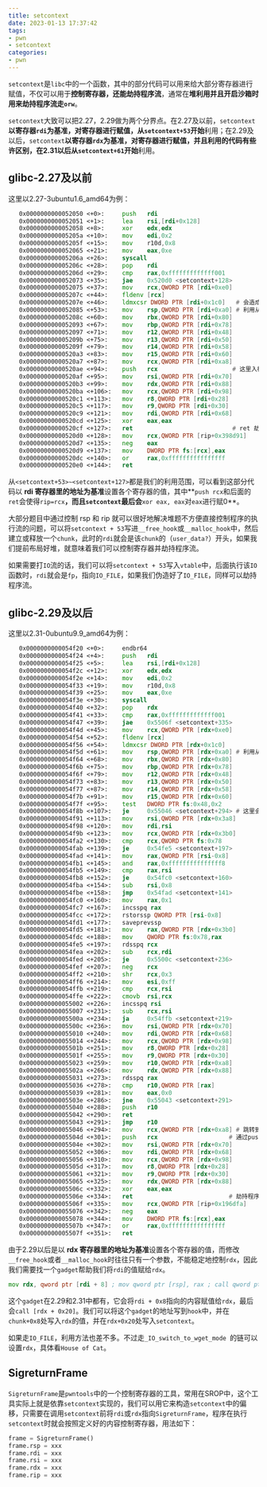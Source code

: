 ```yaml
---
title: setcontext
date: 2023-01-13 17:37:42
tags: 
- pwn
- setcontext
categories:
- pwn
---
```


`setcontext`是`libc`中的一个函数，其中的部分代码可以用来给大部分寄存器进行赋值，不仅可以用于**控制寄存器，还能劫持程序流**，通常在**堆利用并且开启沙箱时用来劫持程序流走`orw`**。

<!--more-->

`setcontext`大致可以把2.27，2.29做为两个分界点。在2.27及以前，`setcontext`**以寄存器`rdi`为基准，对寄存器进行赋值，从`setcontext+53`开始**利用；在2.29及以后，`setcontext`**以寄存器`rdx`为基准，对寄存器进行赋值，并且利用的代码有些许区别，在2.31以后从`setcontext+61`开始**利用。

## glibc-2.27及以前

这里以2.27-3ubuntu1.6_amd64为例：

```asm
   0x0000000000052050 <+0>:		push   rdi
   0x0000000000052051 <+1>:		lea    rsi,[rdi+0x128]
   0x0000000000052058 <+8>:		xor    edx,edx
   0x000000000005205a <+10>:	mov    edi,0x2
   0x000000000005205f <+15>:	mov    r10d,0x8
   0x0000000000052065 <+21>:	mov    eax,0xe
   0x000000000005206a <+26>:	syscall 
   0x000000000005206c <+28>:	pop    rdi
   0x000000000005206d <+29>:	cmp    rax,0xfffffffffffff001
   0x0000000000052073 <+35>:	jae    0x520d0 <setcontext+128>
   0x0000000000052075 <+37>:	mov    rcx,QWORD PTR [rdi+0xe0]
   0x000000000005207c <+44>:	fldenv [rcx]
   0x000000000005207e <+46>:	ldmxcsr DWORD PTR [rdi+0x1c0]   # 会造成程序执行时直接 crash
   0x0000000000052085 <+53>:	mov    rsp,QWORD PTR [rdi+0xa0] # 利用从这里开始
   0x000000000005208c <+60>:	mov    rbx,QWORD PTR [rdi+0x80]
   0x0000000000052093 <+67>:	mov    rbp,QWORD PTR [rdi+0x78]
   0x0000000000052097 <+71>:	mov    r12,QWORD PTR [rdi+0x48]
   0x000000000005209b <+75>:	mov    r13,QWORD PTR [rdi+0x50]
   0x000000000005209f <+79>:	mov    r14,QWORD PTR [rdi+0x58]
   0x00000000000520a3 <+83>:	mov    r15,QWORD PTR [rdi+0x60]
   0x00000000000520a7 <+87>:	mov    rcx,QWORD PTR [rdi+0xa8]	
   0x00000000000520ae <+94>:	push   rcx 					   # 这里入栈后ret会ret到该地址
   0x00000000000520af <+95>:	mov    rsi,QWORD PTR [rdi+0x70]
   0x00000000000520b3 <+99>:	mov    rdx,QWORD PTR [rdi+0x88]
   0x00000000000520ba <+106>:	mov    rcx,QWORD PTR [rdi+0x98]
   0x00000000000520c1 <+113>:	mov    r8,QWORD PTR [rdi+0x28]
   0x00000000000520c5 <+117>:	mov    r9,QWORD PTR [rdi+0x30]
   0x00000000000520c9 <+121>:	mov    rdi,QWORD PTR [rdi+0x68]
   0x00000000000520cd <+125>:	xor    eax,eax
   0x00000000000520cf <+127>:	ret    						   # ret 劫持程序流
   0x00000000000520d0 <+128>:	mov    rcx,QWORD PTR [rip+0x398d91]        # 0x3eae68
   0x00000000000520d7 <+135>:	neg    eax
   0x00000000000520d9 <+137>:	mov    DWORD PTR fs:[rcx],eax
   0x00000000000520dc <+140>:	or     rax,0xffffffffffffffff
   0x00000000000520e0 <+144>:	ret 
```

从`<setcontext+53>~<setcontext+127>`都是我们的利用范围，可以看到这部分代码以 **rdi 寄存器里的地址为基准**设置各个寄存器的值，其中**`push rcx`和后面的`ret`会使得`rip=rcx`**，而且`setcontext`最后会**`xor eax, eax`对`eax`进行赋0**。

大部分题目中通过控制 rsp 和 rip 就可以很好地解决堆题不方便直接控制程序的执行流的问题，可以将`setcontext + 53`写进`__free_hook`或`__malloc_hook`中，然后建立或释放一个`chunk`，此时的`rdi`就会是该`chunk`的（`user_data?`）开头，如果我们提前布局好堆，就意味着我们可以控制寄存器并劫持程序流。

如果需要打`IO`流的话，我们可以将`setcontext + 53`写入`vtable`中，后面执行该`IO`函数时，`rdi`就会是`fp`，指向`IO_FILE`，如果我们伪造好了`IO_FILE`，同样可以劫持程序流。

## glibc-2.29及以后

这里以2.31-0ubuntu9.9_amd64为例：

```asm
   0x0000000000054f20 <+0>:		endbr64 
   0x0000000000054f24 <+4>:		push   rdi
   0x0000000000054f25 <+5>:		lea    rsi,[rdi+0x128]
   0x0000000000054f2c <+12>:	xor    edx,edx
   0x0000000000054f2e <+14>:	mov    edi,0x2
   0x0000000000054f33 <+19>:	mov    r10d,0x8
   0x0000000000054f39 <+25>:	mov    eax,0xe
   0x0000000000054f3e <+30>:	syscall 
   0x0000000000054f40 <+32>:	pop    rdx
   0x0000000000054f41 <+33>:	cmp    rax,0xfffffffffffff001
   0x0000000000054f47 <+39>:	jae    0x5506f <setcontext+335>
   0x0000000000054f4d <+45>:	mov    rcx,QWORD PTR [rdx+0xe0]
   0x0000000000054f54 <+52>:	fldenv [rcx]
   0x0000000000054f56 <+54>:	ldmxcsr DWORD PTR [rdx+0x1c0]
   0x0000000000054f5d <+61>:	mov    rsp,QWORD PTR [rdx+0xa0] # 利用从这里开始
   0x0000000000054f64 <+68>:	mov    rbx,QWORD PTR [rdx+0x80]
   0x0000000000054f6b <+75>:	mov    rbp,QWORD PTR [rdx+0x78]
   0x0000000000054f6f <+79>:	mov    r12,QWORD PTR [rdx+0x48]
   0x0000000000054f73 <+83>:	mov    r13,QWORD PTR [rdx+0x50]
   0x0000000000054f77 <+87>:	mov    r14,QWORD PTR [rdx+0x58]
   0x0000000000054f7b <+91>:	mov    r15,QWORD PTR [rdx+0x60]
   0x0000000000054f7f <+95>:	test   DWORD PTR fs:0x48,0x2
   0x0000000000054f8b <+107>:	je     0x55046 <setcontext+294> # 这里会跳转走
   0x0000000000054f91 <+113>:	mov    rsi,QWORD PTR [rdx+0x3a8]
   0x0000000000054f98 <+120>:	mov    rdi,rsi
   0x0000000000054f9b <+123>:	mov    rcx,QWORD PTR [rdx+0x3b0]
   0x0000000000054fa2 <+130>:	cmp    rcx,QWORD PTR fs:0x78
   0x0000000000054fab <+139>:	je     0x54fe5 <setcontext+197>
   0x0000000000054fad <+141>:	mov    rax,QWORD PTR [rsi-0x8]
   0x0000000000054fb1 <+145>:	and    rax,0xfffffffffffffff8
   0x0000000000054fb5 <+149>:	cmp    rax,rsi
   0x0000000000054fb8 <+152>:	je     0x54fc0 <setcontext+160>
   0x0000000000054fba <+154>:	sub    rsi,0x8
   0x0000000000054fbe <+158>:	jmp    0x54fad <setcontext+141>
   0x0000000000054fc0 <+160>:	mov    rax,0x1
   0x0000000000054fc7 <+167>:	incsspq rax
   0x0000000000054fcc <+172>:	rstorssp QWORD PTR [rsi-0x8]
   0x0000000000054fd1 <+177>:	saveprevssp 
   0x0000000000054fd5 <+181>:	mov    rax,QWORD PTR [rdx+0x3b0]
   0x0000000000054fdc <+188>:	mov    QWORD PTR fs:0x78,rax
   0x0000000000054fe5 <+197>:	rdsspq rcx
   0x0000000000054fea <+202>:	sub    rcx,rdi
   0x0000000000054fed <+205>:	je     0x5500c <setcontext+236>
   0x0000000000054fef <+207>:	neg    rcx
   0x0000000000054ff2 <+210>:	shr    rcx,0x3
   0x0000000000054ff6 <+214>:	mov    esi,0xff
   0x0000000000054ffb <+219>:	cmp    rcx,rsi
   0x0000000000054ffe <+222>:	cmovb  rsi,rcx
   0x0000000000055002 <+226>:	incsspq rsi
   0x0000000000055007 <+231>:	sub    rcx,rsi
   0x000000000005500a <+234>:	ja     0x54ffb <setcontext+219>
   0x000000000005500c <+236>:	mov    rsi,QWORD PTR [rdx+0x70]
   0x0000000000055010 <+240>:	mov    rdi,QWORD PTR [rdx+0x68]
   0x0000000000055014 <+244>:	mov    rcx,QWORD PTR [rdx+0x98]
   0x000000000005501b <+251>:	mov    r8,QWORD PTR [rdx+0x28]
   0x000000000005501f <+255>:	mov    r9,QWORD PTR [rdx+0x30]
   0x0000000000055023 <+259>:	mov    r10,QWORD PTR [rdx+0xa8]
   0x000000000005502a <+266>:	mov    rdx,QWORD PTR [rdx+0x88]
   0x0000000000055031 <+273>:	rdsspq rax
   0x0000000000055036 <+278>:	cmp    r10,QWORD PTR [rax]
   0x0000000000055039 <+281>:	mov    eax,0x0
   0x000000000005503e <+286>:	jne    0x55043 <setcontext+291>
   0x0000000000055040 <+288>:	push   r10
   0x0000000000055042 <+290>:	ret    
   0x0000000000055043 <+291>:	jmp    r10
   0x0000000000055046 <+294>:	mov    rcx,QWORD PTR [rdx+0xa8] # 跳转到这里继续
   0x000000000005504d <+301>:	push   rcx					  # 通过push rcx控制rip
   0x000000000005504e <+302>:	mov    rsi,QWORD PTR [rdx+0x70]
   0x0000000000055052 <+306>:	mov    rdi,QWORD PTR [rdx+0x68]
   0x0000000000055056 <+310>:	mov    rcx,QWORD PTR [rdx+0x98]
   0x000000000005505d <+317>:	mov    r8,QWORD PTR [rdx+0x28]
   0x0000000000055061 <+321>:	mov    r9,QWORD PTR [rdx+0x30]
   0x0000000000055065 <+325>:	mov    rdx,QWORD PTR [rdx+0x88]
   0x000000000005506c <+332>:	xor    eax,eax
   0x000000000005506e <+334>:	ret    						  # 劫持程序流
   0x000000000005506f <+335>:	mov    rcx,QWORD PTR [rip+0x196dfa]        # 0x1ebe70
   0x0000000000055076 <+342>:	neg    eax
   0x0000000000055078 <+344>:	mov    DWORD PTR fs:[rcx],eax
   0x000000000005507b <+347>:	or     rax,0xffffffffffffffff
   0x000000000005507f <+351>:	ret 
```

由于2.29以后是以 **rdx 寄存器里的地址为基准**设置各个寄存器的值，而修改`__free_hook`或者`__malloc_hook`时往往只有一个参数，不能稳定地控制`rdx`，因此我们需要找一个`gadget`帮助我们将`rdi`的值赋给`rdx`。

```asm
mov rdx, qword ptr [rdi + 8] ; mov qword ptr [rsp], rax ; call qword ptr [rdx + 0x20]
```

这个`gadget`在2.29和2.31中都有，它会将`rdi + 0x8`指向的内容赋值给`rdx`，最后会`call [rdx + 0x20]`。我们可以将这个`gadget`的地址写到`hook`中，并在`chunk+0x8`处写入`rdx`的值，并在`rdx+0x20`处写入`setcontext`。

如果走`IO_FILE`，利用方法也差不多。不过走`_IO_switch_to_wget_mode `的链可以设置`rdx`，具体看`House of Cat`。

## SigreturnFrame

`SigreturnFrame`是`pwntools`中的一个控制寄存器的工具，常用在SROP中，这个工具实际上就是依靠`setcontext`实现的，我们可以用它来构造`setcontext`中的偏移，只需要在调用`setcontext`前将`rdi`或`rdx`指向`SigreturnFrame`，程序在执行`setcontext`时就会按照定义好的内容控制寄存器，用法如下：

```python
frame = SigreturnFrame()
frame.rsp = xxx
frame.rdi = xxx
frame.rsi = xxx
frame.rdx = xxx
frame.rip = xxx
```
